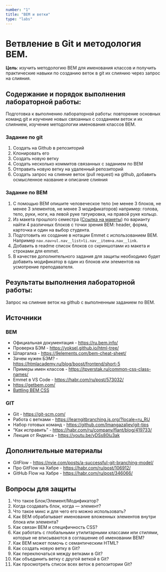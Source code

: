 ```yaml
---
number: "1"
title: "BEM и ветки"
type: "labs"
---
```


# Ветвление в Git и методология BEM.

**Цель**: изучить методологию BEM для именования классов и получить практические навыки по созданию веток в git их слиянию через запрос на слияния.

## Содержание и порядок выполнения лабораторной работы:

Подготовка к выполнению лабораторной работы: повторение основных команд git и изучение новых связанных с созданием веток и их слиянием, изучение методологии именования классов BEM.

### Задание по git

1. Создать на Github в репозиторий
1. Клонировать его
1. Создать новую ветку
1. Создать несколько коммитов связанных с заданием по BEM
1. Отправить новую ветку на удаленный репозиторий
1. Создать запрос на слияние веток (pull request) на github, добавить осмысленное название и описание слияния

### Задание по BEM

1. C помощью BEM опишите человеческое тело (не менее 3 блоков, не менее 3 элементов, не менее 3 модификаторов) например: голова, тело, руки, ноги, на левой руке татуировка, на правой руке кольцо.
1. Из макета прошлого семестра ([Ссылка на макеты](https://disk.yandex.ru/d/E87k3T4uUwLnjg)) по варианту найти 4 различных блоков c точки зрения BEM: header, форма, карточка и один на выбор студента.
1. Подготовить их создание в нотации Emmet с использованием BEM. Например `nav.nav>ul.nav__list>li.nav__item>a.nav__link`.
1. Добавить в readme список блоков со скриншотами из макета и строками для emmet.
1. В качестве дополнительного задания для защиты необходимо будет добавить модификатор в один из блоков или элементов на усмотрение преподавателя.

## Результаты выполнения лабораторной работы:

Запрос на слияние веток на github с выполненным заданием по BEM.

## Источники

### BEM

- Официальная документация - https://ru.bem.info/
- Проверка БЭМ - https://yoksel.github.io/html-tree/
- Шпаргалка - https://9elements.com/bem-cheat-sheet/
- Зачем нужен БЭМ? - https://htmlacademy.ru/blog/boost/frontend/short-5
- Примеры имен классов - https://tpverstak.ru/common-css-class-names/
- Emmet в VS Code - https://habr.com/ru/post/573032/
- https://getbem.com/
- [Battling BEM CSS](https://www.smashingmagazine.com/2016/06/battling-bem-extended-edition-common-problems-and-how-to-avoid-them/)

### GIT

- Git - https://git-scm.com/
- Работа с ветками - https://learngitbranching.js.org/?locale=ru_RU
- Набор готовых команд - https://github.com/Imangazaliev/git-tips
- “Как исправить” - https://habr.com/ru/company/flant/blog/419733/
- Лекция от Яндекса - https://youtu.be/yDSs80lu3ak

## Дополнительные материалы

- GitFlow - https://nvie.com/posts/a-successful-git-branching-model/
- Про GitFlow на Хабре - https://habr.com/ru/post/106912/
- GitHub Flow на Хабре - https://habr.com/ru/post/346066/

## Вопросы для защиты

1. Что такое Блок/Элемент/Модификатор?
1. Когда создавать блок, когда — элемент?
1. Что такое микс и для чего его можно использовать?
1. Как BEM обрабатывает именование вложенных элементов внутри блока или элемента?
1. Как связан BEM и специфичность CSS?
1. Как работать с глобальными утилитарными классами или стилями, которые не вписываются в соглашение об именовании BEM?
1. Как BEM может помочь с семантическим HTML?
1. Как создать новую ветку в Git?
1. Как переключаться между ветками в Git?
1. Как объединить ветку с другой веткой в Git?
1. Как просмотреть список всех веток в репозитории Git?
